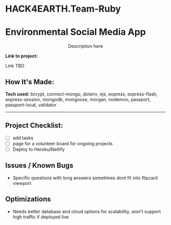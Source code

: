 # HACK4EARTH.Team-Ruby

# Environmental Social Media App

<p align="center">Description here</p>

**Link to project:**

Link TBD

## How It's Made:

**Tech used:** bcrypt, connect-mongo, dotenv, ejs, express, express-flash, express-session, mongodb, mongoose, morgan, nodemon, passport, passport-local, validator

---

## Project Checklist:

- [ ] add tasks
- [ ] page for a volunteer board for ongoing projects
- [ ] Deploy to Heroku/Netlify

## Issues / Known Bugs

- Specific questions with long answers sometimes dont fit into flipcard viewport

## Optimizations

- Needs better database and cloud options for scalability, won't support high traffic if deployed live
